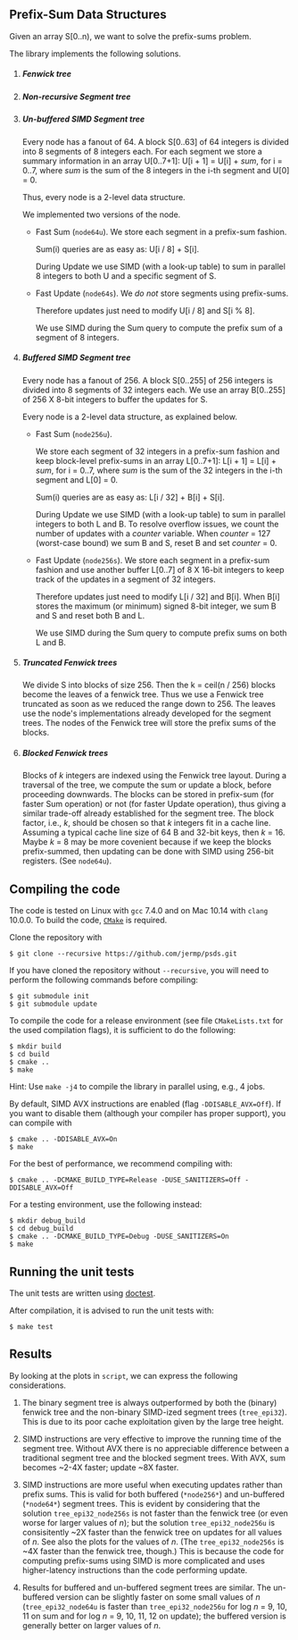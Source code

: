 Prefix-Sum Data Structures
------

Given an array S[0..n), we want to solve
the prefix-sums problem.

The library implements the following solutions.

1. ##### Fenwick tree

2. ##### Non-recursive Segment tree

3. ##### Un-buffered SIMD Segment tree

	Every node has a fanout of 64.
	A block S[0..63] of 64 integers is divided into 8
	segments
	of 8 integers each. For each segment we store
	a summary information in an array U[0..7+1]:
	U[i + 1] = U[i] + *sum*,
	for i = 0..7, where *sum* is the sum of the 8
	integers in the i-th segment and U[0] = 0.

	Thus, every node is a 2-level data structure.

	We implemented two versions of the node.

	- Fast Sum (`node64u`).
	  We store each segment in a prefix-sum
	  fashion.

	  Sum(i) queries are as easy as:
	  U[i / 8] + S[i].

	  During Update we use SIMD
	  (with a look-up table)
	  to sum in parallel 8 integers to both U and
	  a specific segment of S.

	- Fast Update (`node64s`).
	  We *do not* store segments using
	  prefix-sums.

	  Therefore updates just need to modify U[i / 8] and
	  S[i % 8].

	  We use SIMD during the Sum query to
	  compute the prefix sum of a segment of 8 integers.

4. ##### Buffered SIMD Segment tree

	Every node has a fanout of 256.
	A block S[0..255] of 256 integers is divided into 8
	segments
	of 32 integers each. We use an array B[0..255]
	of 256 X 8-bit integers to buffer the updates
	for S.

	Every node is a 2-level data structure, as explained
	below.

	- Fast Sum (`node256u`).

	  We store each segment of 32 integers in a
	  prefix-sum fashion and keep block-level
	  prefix-sums in an array L[0..7+1]:
	  L[i + 1] = L[i] + *sum*,
	  for i = 0..7, where *sum* is the sum of the 32
	  integers in the i-th segment and L[0] = 0.

	  Sum(i) queries are as easy as:
	  L[i / 32] + B[i] + S[i].

	  During Update we use SIMD
	  (with a look-up table)
	  to sum in parallel integers to both L and B.
	  To resolve overflow issues, we count
	  the number of updates with a *counter* variable.
	  When *counter* = 127 (worst-case bound)
	  we sum B and S, reset B and set *counter* = 0.

	- Fast Update (`node256s`).
	  We store each segment in a prefix-sum
	  fashion and use another buffer L[0..7] of
	  8 X 16-bit integers to keep track of the
	  updates in a segment of 32 integers.

	  Therefore updates just need to modify L[i / 32] and
	  B[i]. When B[i] stores the maximum (or minimum)
	  signed 8-bit integer, we sum B and S and reset both
	  B and L.

	  We use SIMD during the Sum query to
	  compute prefix sums on both L and B.

5. ##### Truncated Fenwick trees

	We divide S into blocks of size 256. Then the k = ceil(n / 256) blocks become the leaves of a fenwick tree. Thus we use a Fenwick tree truncated as soon as we reduced the range down to 256. The leaves use the node's implementations already developed for the segment trees. The nodes of the Fenwick tree will store the prefix sums of the blocks.
	
6. ##### Blocked Fenwick trees

	Blocks of *k* integers are
   indexed using the Fenwick tree layout.
   During a traversal of the tree, we compute the sum
   or update a block, before proceeding downwards.
   The blocks
   can be stored in prefix-sum (for faster Sum operation)
   or not (for faster Update operation), thus giving
   a similar trade-off already established for the segment
   tree.
   The block factor, i.e., *k*, should be chosen so that
   *k* integers fit in a cache line.
   Assuming a typical cache line size of 64 B and 32-bit
   keys, then *k* = 16.
   Maybe *k* = 8 may be more covenient because
   if we keep the blocks prefix-summed, then
   updating can be done with SIMD using 256-bit registers.
   (See `node64u`).

Compiling the code <a name="compiling"></a>
------------------

The code is tested on Linux with `gcc` 7.4.0 and on Mac 10.14 with `clang` 10.0.0.
To build the code, [`CMake`](https://cmake.org/) is required.

Clone the repository with

	$ git clone --recursive https://github.com/jermp/psds.git

If you have cloned the repository without `--recursive`, you will need to perform the following commands before
compiling:

    $ git submodule init
    $ git submodule update

To compile the code for a release environment (see file `CMakeLists.txt` for the used compilation flags), it is sufficient to do the following:

    $ mkdir build
    $ cd build
    $ cmake ..
    $ make

Hint: Use `make -j4` to compile the library in parallel using, e.g., 4 jobs.

By default, SIMD AVX instructions are enabled (flag `-DDISABLE_AVX=Off`). If you want to
disable them (although your compiler has proper support), you can compile with

	$ cmake .. -DDISABLE_AVX=On
	$ make


For the best of performance, we recommend compiling with:

	$ cmake .. -DCMAKE_BUILD_TYPE=Release -DUSE_SANITIZERS=Off -DDISABLE_AVX=Off

For a testing environment, use the following instead:

    $ mkdir debug_build
    $ cd debug_build
    $ cmake .. -DCMAKE_BUILD_TYPE=Debug -DUSE_SANITIZERS=On
    $ make

Running the unit tests <a name="testing"></a>
-----------

The unit tests are written using [doctest](https://github.com/onqtam/doctest).

After compilation, it is advised
to run the unit tests with:

	$ make test

Results
------

By looking at the plots in `script`, we can express the following considerations.

1. The binary segment tree is always outperformed by both the (binary) fenwick tree
   and the non-binary SIMD-ized segment trees (`tree_epi32`).
   This is due to its poor cache exploitation given by the large tree height.

2. SIMD instructions are very effective to improve the running time of the segment tree. Without AVX there is no appreciable difference between a traditional segment tree and the blocked segment trees.
With AVX, sum becomes ~2-4X faster; update ~8X faster.

3. SIMD instructions are more useful when executing updates rather than prefix sums.
   This is valid for both buffered (`*node256*`) and un-buffered (`*node64*`) segment trees.
   This is evident by considering that the solution `tree_epi32_node256s` is not faster than the fenwick tree
   (or even worse for larger values of *n*);
   but the solution `tree_epi32_node256u` is consisitently ~2X faster than the fenwick
   tree on updates for all values of *n*. See also the plots for the values of *n*.
   (The `tree_epi32_node256s` is ~4X faster than the
   fenwick tree, though.)
   This is because the code for computing prefix-sums using SIMD is more complicated
   and uses higher-latency instructions than the code performing update.

4. Results for buffered and un-buffered segment trees are similar. The un-buffered
   version can be slightly faster on some small values of *n* (`tree_epi32_node64u` is faster
   than `tree_epi32_node256u` for log *n* = 9, 10, 11 on sum and
   for log *n* = 9, 10, 11, 12 on update);
   the buffered version is generally better on larger values of *n*.
